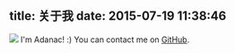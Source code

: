 title: 关于我 
date: 2015-07-19 11:38:46
---
![](http://adanac.qiniudn.com/china1.png)
    I'm Adanac! :)  You can contact me on [GitHub](https://github.com/adanac).